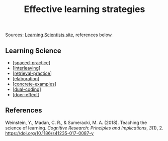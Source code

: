 ﻿---
title: Effective learning strategies
---

Sources: [Learning Scientists site](https://www.learningscientists.org/downloadable-materials), references below.

## Learning Science

- [[spaced-practice]]
- [[interleaving]]
- [[retrieval-practice]]
- [[elaboration]]
- [[concrete-examples]]
- [[dual-coding]]
- [[doer-effect]]

## References

Weinstein, Y., Madan, C. R., & Sumeracki, M. A. (2018). Teaching the science of learning. *Cognitive Research: Principles and Implications*, *3*(1), 2. <https://doi.org/10.1186/s41235-017-0087-y>


[//begin]: # "Autogenerated link references for markdown compatibility"
[spaced-practice]: spaced-practice "No title found"
[interleaving]: interleaving "Interleaving"
[retrieval-practice]: retrieval-practice "No title found"
[elaboration]: elaboration "No title found"
[concrete-examples]: concrete-examples "Concrete examples"
[dual-coding]: dual-coding "Dual coding"
[doer-effect]: doer-effect "Doer Effect"
[//end]: # "Autogenerated link references"